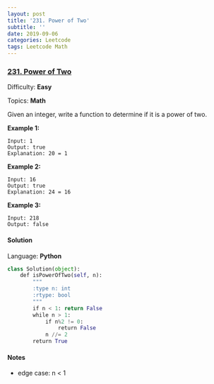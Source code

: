 ```yaml
---
layout: post
title: '231. Power of Two'
subtitle: ''
date: 2019-09-06
categories: Leetcode
tags: Leetcode Math
---
```

### [231\. Power of Two](https://leetcode.com/problems/power-of-two/)

Difficulty: **Easy**

Topics: **Math**


Given an integer, write a function to determine if it is a power of two.

**Example 1:**

```
Input: 1
Output: true 
Explanation: 20 = 1
```

**Example 2:**

```
Input: 16
Output: true
Explanation: 24 = 16
```

**Example 3:**

```
Input: 218
Output: false
```


#### Solution

Language: **Python**

```python
class Solution(object):
    def isPowerOfTwo(self, n):
        """
        :type n: int
        :rtype: bool
        """
        if n < 1: return False
        while n > 1:
            if n%2 != 0:
                return False
            n //= 2
        return True
```

#### Notes
- edge case: n < 1
